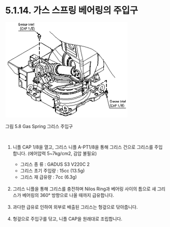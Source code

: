 ﻿# 5.1.14. 가스 스프링 베어링의 주입구

![](../../_assets/그림_5.8_gas-spring_그리스_주입_배출구.png  )

그림 5.8 Gas Spring 그리스 주입구

<br>
<ol style="list-style-type:decimal" start="1">
		<li>
            니플 CAP 1/8을 열고, 그리스 니플 A-PT1/8을 통해 그리스 건으로 그리스를 주입합니다. (에어압력 5~7kg/cm2, 감압 불필요)<p>

-	그리스 종  류 : GADUS S3 V220C 2
-	그리스 초기 주입량 : 15cc (13.5g)
-	그리스 재 급유량   : 7cc (6.3g)
        </li><br>			
<li>
            그리스 니플을 통해 그리스를 충전하며 Nilos Ring과 베어링 사이의 틈으로 새 그리스가 베어링의 360° 방향으로 나올 때까지 급유합니다. 
        </li><br>	  
        <li>
        	과다한 급유로 인하여 외부로 배출된 그리스는 헝겊으로 닦아줍니다. 
        </li><br>	
        <li>
            헝겊으로 주입구를 닦고, 니플 CAP을 원래대로 조립합니다.
        </li><br>
</ol>
    
